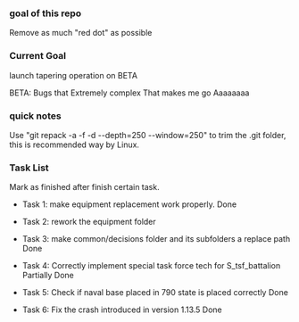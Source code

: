 ### goal of this repo ###

Remove as much "red dot" as possible

### Current Goal ###

launch tapering operation on BETA

BETA: Bugs that Extremely complex That makes me go Aaaaaaaa

### quick notes ###

Use "git repack -a -f -d --depth=250 --window=250" to trim the .git folder, this is recommended way by Linux.

### Task List ###

Mark as finished after finish certain task.

- Task 1: make equipment replacement work properly. Done

- Task 2: rework the equipment folder

- Task 3: make common/decisions folder and its subfolders a replace path Done

- Task 4: Correctly implement special task force tech for S_tsf_battalion Partially Done

- Task 5: Check if naval base placed in 790 state is placed correctly Done

- Task 6: Fix the crash introduced in version 1.13.5 Done